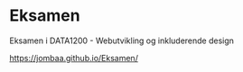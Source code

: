 # Eksamen

Eksamen i DATA1200 - Webutvikling og inkluderende design

https://jombaa.github.io/Eksamen/
